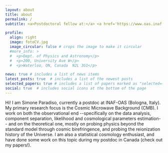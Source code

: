 ```yaml
---
layout: about
title: about
permalink: /
subtitle: <a>Postdoctoral fellow at:</a> <a href='https://www.oas.inaf.it/it/'>INAF-OAS (Bologna)</a>. 

profile:
  align: right
  image: fotoCV.jpg
  image_circular: false # crops the image to make it circular
  #more_info: >
  #  <p>Dept. of Physics and Astronomy</p>
  #  <p>200, University Ave W</p>
  #  <p>Waterloo, ON, Canada  N2L 3G1</p>

news: true # includes a list of news items
latest_posts: true  # includes a list of the newest posts
selected_papers: true # includes a list of papers marked as "selected={true}"
social: true  # includes social icons at the bottom of the page
---
```


Hi! I am Simone Paradiso, currently a postdoc at INAF-OAS (Bologna, Italy). My primary research focus is the Cosmic Microwave Background (CMB). I work on both the observational end --specifically on the data analysis, component separation, likelihood and cosmological parameters estimation-- and on the theoretical one, mostly on probing physics beyond the standard model through cosmic birefringence, and probing the reionization history of the Universe. I am also a statistical cosmology enthusiast, and have done some work on this topic during my postdoc in Canada (check out my papers!).
